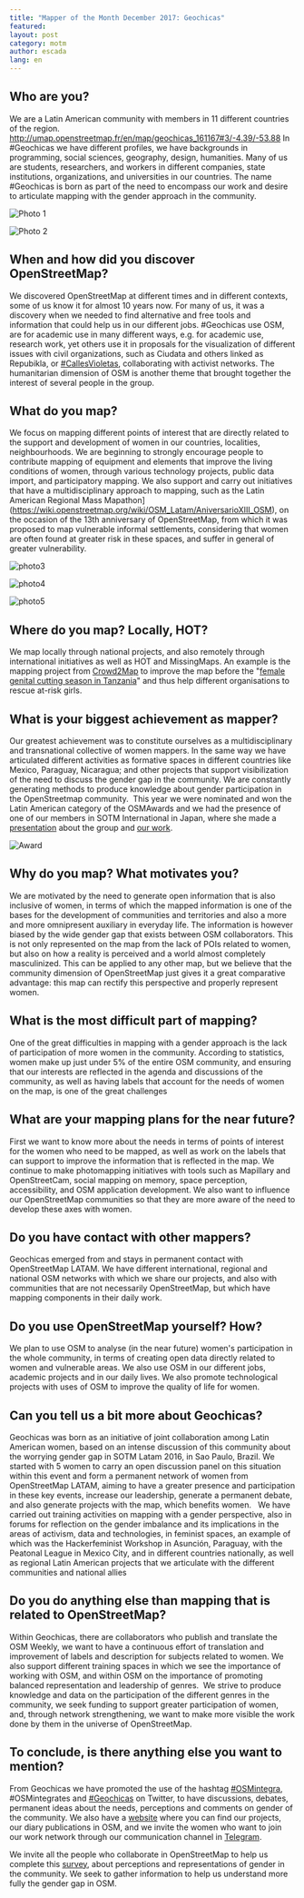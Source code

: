 ```yaml
---
title: "Mapper of the Month December 2017: Geochicas"
featured:
layout: post
category: motm
author: escada
lang: en
---
```

## Who are you?
We are a Latin American community with members in 11 different countries of the region. http://umap.openstreetmap.fr/en/map/geochicas_161167#3/-4.39/-53.88
In #Geochicas we have different profiles, we have backgrounds in programming, social sciences, geography, design, humanities. Many of us are students, researchers, and workers in different companies, state institutions, organizations, and universities in our countries. The name #Geochicas is born as part of the need to encompass our work and desire to articulate mapping with the gender approach in the community.

![Photo 1](https://photos.smugmug.com/OSM/Screenshots/Mapper-in-the-Spotlight/Geochicas/i-6SbXw5s/0/6d0e20b4/S/geochicas1-S.png)

![Photo 2](https://photos.smugmug.com/OSM/Screenshots/Mapper-in-the-Spotlight/Geochicas/i-jGGvLrG/0/fae42cdb/L/Screen%20Shot%202017-12-08%20at%2019.05.46-L.png)

## When and how did you discover OpenStreetMap?
We discovered OpenStreetMap at different times and in different contexts, some of us know it for almost 10 years now. For many of us, it was a discovery when we needed to find alternative and free tools and information that could help us in our different jobs.  #Geochicas use OSM, are for academic use in many different ways, e.g. for academic use, research work, yet others use it in proposals for the visualization of different issues with civil organizations, such as Ciudata and others linked as Repubikla, or [#CallesVioletas](http://www.openstreetmap.mx/2017/03/callesvioletas/), collaborating with activist networks. The humanitarian dimension of OSM is another theme that brought together the interest of several people in the group.

## What do you map?
We focus on mapping different points of interest that are directly related to the support and development of women in our countries, localities, neighbourhoods. We are beginning to strongly encourage people to contribute mapping of equipment and elements that improve the living conditions of women, through various technology projects, public data import, and participatory mapping. We also support and carry out initiatives that have a multidisciplinary approach to mapping, such as the Latin American Regional Mass Mapathon](https://wiki.openstreetmap.org/wiki/OSM_Latam/AniversarioXIII_OSM), on the occasion of the 13th anniversary of OpenStreetMap, from which it was proposed to map vulnerable informal settlements, considering that women are often found at greater risk in these spaces, and suffer in general of greater vulnerability.


![photo3](https://photos.smugmug.com/OSM/Screenshots/Mapper-in-the-Spotlight/Geochicas/i-pjbZ8jC/0/1a7163d8/XL/Screen%20Shot%202017-12-08%20at%2019.13.32-XL.png)

![photo4](https://photos.smugmug.com/OSM/Screenshots/Mapper-in-the-Spotlight/Geochicas/i-GVsJQSV/0/f894a1ae/XL/Screen%20Shot%202017-12-08%20at%2019.13.15-XL.png)

![photo5](https://photos.smugmug.com/OSM/Screenshots/Mapper-in-the-Spotlight/Geochicas/i-RmFnkgM/0/73e854ba/XL/Screen%20Shot%202017-12-08%20at%2019.11.57-XL.png)


## Where do you map? Locally, HOT?
We map locally through national projects, and also remotely through international initiatives as well as HOT and MissingMaps. An example is the mapping project from [Crowd2Map](https://crowd2map.wordpress.com/) to improve the map before the "[female genital cutting season in Tanzania](http://tasks.hotosm.org/project/2261)" and thus help different organisations to rescue at-risk girls.

## What is your biggest achievement as mapper?
Our greatest achievement was to constitute ourselves as a multidisciplinary and transnational collective of women mappers. In the same way we have articulated different activities as formative spaces in different countries like Mexico, Paraguay, Nicaragua; and other projects that support visibilization of the need to discuss the gender gap in the community. We are constantly generating methods to produce knowledge about gender participation in the OpenStreetmap community.  This year we were nominated and won the Latin American category of the OSMAwards and we had the presence of one of our members in SOTM International in Japan, where she made a [presentation](https://slides.com/lasele/geochicas-take-japan/live#/) about the group and [our work](https://www.openstreetmap.org/user/SeleneYang/diary/42171).

![Award](https://photos.smugmug.com/OSM/Screenshots/Mapper-in-the-Spotlight/Geochicas/i-NNV5nZG/0/6f17fd14/XL/Screen%20Shot%202017-12-08%20at%2019.09.42-XL.png)

## Why do you map? What motivates you?
We are motivated by the need to generate open information that is also inclusive of women, in terms of which the mapped information is one of the bases for the development of communities and territories and also a more and more omnipresent auxiliary in everyday life. The information is however biased by the wide gender gap that exists between OSM collaborators. This is not only represented on the map from the lack of POIs related to women, but also on how a reality is perceived and a world almost completely masculinized. This can be applied to any other map, but we believe that the community dimension of OpenStreetMap just gives it a great comparative advantage: this map can rectify this perspective and properly represent women.

## What is the most difficult part of mapping?
One of the great difficulties in mapping with a gender approach is the lack of participation of more women in the community. According to statistics, women make up just under 5% of the entire OSM community, and ensuring that our interests are reflected in the agenda and discussions of the community, as well as having labels that account for the needs of women on the map, is one of the great challenges

## What are your mapping plans for the near future? 
First we want to know more about the needs in terms of points of interest for the women who need to be mapped, as well as work on the labels that can support to improve the information that is reflected in the map. We continue to make photomapping initiatives with tools such as Mapillary and OpenStreetCam, social mapping on memory, space perception, accessibility, and OSM application development. We also want to influence our OpenStreetMap communities so that they are more aware of the need to develop these axes with women.

## Do you have contact with other mappers?
Geochicas emerged from and stays in permanent contact with OpenStreetMap LATAM. We have different international, regional and national OSM networks with which we share our projects, and also with communities that are not necessarily OpenStreetMap, but which have mapping components in their daily work.

## Do you use OpenStreetMap yourself? How?
We plan to use OSM to analyse (in the near future) women's participation in the whole community, in terms of creating open data directly related to women and vulnerable areas. We also use OSM in our different jobs, academic projects and in our daily lives. We also promote technological projects with uses of OSM to improve the quality of life for women.

## Can you tell us a bit more about Geochicas?
Geochicas was born as an initiative of joint collaboration among Latin American women, based on an intense discussion of this community about the worrying gender gap in SOTM Latam 2016, in Sao Paulo, Brazil. We started with 5 women to carry an open discussion panel on this situation within this event and form a permanent network of women from OpenStreetMap LATAM, aiming to have a greater presence and participation in these key events, increase our leadership, generate a permanent debate, and also generate projects with the map, which benefits women.   We have carried out training activities on mapping with a gender perspective, also in forums for reflection on the gender imbalance and its implications in the areas of activism, data and technologies, in feminist spaces, an example of which was the Hackerfeminist Workshop in Asunción, Paraguay, with the Peatonal League in Mexico City, and in different countries nationally, as well as regional Latin American projects that we articulate with the different communities and national allies

## Do you do anything else than mapping that is related to OpenStreetMap?
Within Geochicas, there are collaborators who publish and translate the OSM Weekly, we want to have a continuous effort of translation and improvement of labels and description for subjects related to women. We also support different training spaces in which we see the importance of working with OSM, and within OSM on the importance of promoting balanced representation and leadership of genres.  We strive to produce knowledge and data on the participation of the different genres in the community, we seek funding to support greater participation of women, and, through network strengthening, we want to make more visible the work done by them in the universe of OpenStreetMap.

## To conclude, is there anything else you want to mention?
From Geochicas we have promoted the use of the hashtag [#OSMintegra](https://twitter.com/hashtag/osmintegra), #OSMintegrates and [#Geochicas](https://twitter.com/hashtag/geochicas) on Twitter, to have discussions, debates, permanent ideas about the needs, perceptions and comments on gender of the community. We also have a [website](http://geochicas.org/) where you can find our projects, our diary publications in OSM, and we invite the women who want to join our work network through our communication channel in [Telegram](https://t.me/osmchicas).  

We invite all the people who collaborate in OpenStreetMap to help us complete this [survey](http://geochicas.org/index.php/que-hacemos/proyectos/encuesta-sobre-genero/), about perceptions and representations of gender in the community. We seek to gather information to help us understand more fully the gender gap in OSM.
